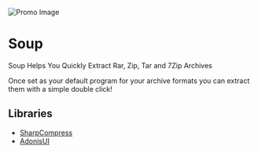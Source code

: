 ![Promo Image](https://i.postimg.cc/wBnGG2cp/Group.png)
# Soup
Soup Helps You Quickly Extract Rar, Zip, Tar and 7Zip Archives

Once set as your default program for your archive formats you can extract them with a simple double click!

## Libraries
- [SharpCompress](https://github.com/adamhathcock/sharpcompress)
- [AdonisUI](https://github.com/benruehl/adonis-ui)
